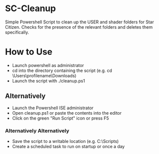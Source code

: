 # SC-Cleanup
Simple Powershell Script to clean up the USER and shader folders for Star Citizen.
Checks for the presence of the relevant folders and deletes them specifically.

# How to Use

- Launch powershell as administrator
- cd into the directory containing the script (e.g. cd \Users\profilename\Downloads)
- Launch the script with ./cleanup.ps1

## Alternatively
- Launch the Powershell ISE administrator
- Open cleanup.ps1 or paste the contents into the editor
- Click on the green "Run Script" icon or press F5

### Alternatively Alternatively
- Save the script to a writable location (e.g. C:\Scripts)
- Create a scheduled task to run on startup or once a day
